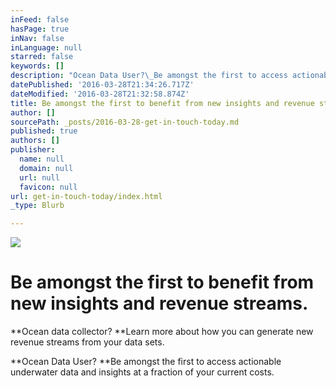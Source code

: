 ```yaml
---
inFeed: false
hasPage: true
inNav: false
inLanguage: null
starred: false
keywords: []
description: "Ocean Data User?\_Be amongst the first to access actionable underwater data and insights\_at a fraction of your current costs."
datePublished: '2016-03-28T21:34:26.717Z'
dateModified: '2016-03-28T21:32:58.874Z'
title: Be amongst the first to benefit from new insights and revenue streams.
author: []
sourcePath: _posts/2016-03-28-get-in-touch-today.md
published: true
authors: []
publisher:
  name: null
  domain: null
  url: null
  favicon: null
url: get-in-touch-today/index.html
_type: Blurb

---
```

![](https://the-grid-user-content.s3-us-west-2.amazonaws.com/33edbeda-c38d-433b-94ab-40e59d2044a6.jpg)

# Be amongst the first to benefit from new insights and revenue streams.

**Ocean data collector? **Learn more about how you can generate new revenue streams from your data sets.

**Ocean Data User? **Be amongst the first to access actionable underwater data and insights at a fraction of your current costs.